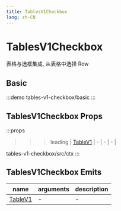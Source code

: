 ```yaml
---
title: TablesV1Checkbox
lang: zh-CN
---
```


# TablesV1Checkbox

表格与选框集成, 从表格中选择 Row

## Basic

:::demo
tables-v1-checkbox/basic
:::

## TablesV1Checkbox Props

:::props
>>>leading
| [TableV1](../tables-v1/+Page.md#tablesv1-props) | - | - | - |
>>>
tables-v1-checkbox/src/ctx
:::

## TablesV1Checkbox Emits

|name|arguments| description |
|-|-|-|
| [TableV1](../tables-v1/+Page.md#tablesv1-emits) | - | - |
